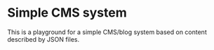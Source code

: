 # Simple CMS system

This is a playground for a simple CMS/blog system based on content described by JSON files.
